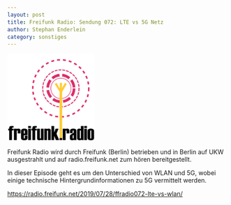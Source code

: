 ```yaml
---
layout: post
title: Freifunk Radio: Sendung 072: LTE vs 5G Netz
author: Stephan Enderlein
category: sonstiges
---
```


<a href="https://radio.freifunk.net/2019/07/28/ffradio072-lte-vs-wlan/"><img src="/images_blog/freifunk-radio_500x500.png" width="200" height="200"></a>

Freifunk Radio wird durch Freifunk (Berlin) betrieben und in Berlin auf UKW ausgestrahlt und 
auf radio.freifunk.net zum hören bereitgestellt.

In dieser Episode geht es um den Unterschied von WLAN und 5G, wobei einige technische
Hintergrundinformationen zu 5G vermittelt werden.

https://radio.freifunk.net/2019/07/28/ffradio072-lte-vs-wlan/
